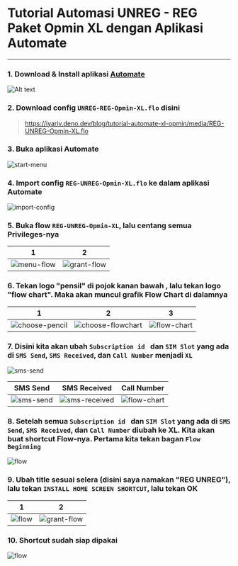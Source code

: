 # Tutorial Automasi UNREG - REG Paket Opmin XL dengan Aplikasi Automate

----

### 1. Download & Install aplikasi [Automate](https://play.google.com/store/apps/details?id=com.llamalab.automate)

![Alt text](https://iyariv.deno.dev/blog/tutorial-automate-xl-opmin/media/automate-playstore.png)

### 2. Download config `UNREG-REG-Opmin-XL.flo` disini

> https://iyariv.deno.dev/blog/tutorial-automate-xl-opmin/media/REG-UNREG-Opmin-XL.flo

### 3. Buka aplikasi Automate

![start-menu](https://iyariv.deno.dev/blog/tutorial-automate-xl-opmin/media/start-menu.jpg)

### 4. Import config `REG-UNREG-Opmin-XL.flo` ke dalam aplikasi Automate

![import-config](https://iyariv.deno.dev/blog/tutorial-automate-xl-opmin/media/import-config.webp)

### 5. Buka flow `REG-UNREG-Opmin-XL`, lalu centang semua Privileges-nya

1 | 2
------------ | -------------
![menu-flow](https://iyariv.deno.dev/blog/tutorial-automate-xl-opmin/media/menu-flow.jpg)| ![grant-flow](https://iyariv.deno.dev/blog/tutorial-automate-xl-opmin/media/grant-flow.jpg)


### 6. Tekan logo "pensil" di pojok kanan bawah , lalu tekan logo "flow chart". Maka akan muncul grafik Flow Chart di dalamnya

1 | 2 | 3
------------ | ------------- | -------------
![choose-pencil](https://iyariv.deno.dev/blog/tutorial-automate-xl-opmin/media/choose-pencil.jpg)| ![choose-flowchart](https://iyariv.deno.dev/blog/tutorial-automate-xl-opmin/media/choose-flowchart.jpg) | ![flow-chart](https://iyariv.deno.dev/blog/tutorial-automate-xl-opmin/media/flow-chart.jpg)

### 7. Disini kita akan ubah `Subscription id ` dan `SIM Slot` yang ada di `SMS Send`, `SMS Received`, dan `Call Number` menjadi `XL`

![sms-send](https://iyariv.deno.dev/blog/tutorial-automate-xl-opmin/media/choose-diagram.jpg)

SMS Send | SMS Received | Call Number
------------ | ------------- | -------------
![sms-send](https://iyariv.deno.dev/blog/tutorial-automate-xl-opmin/media/sms-send-1.jpg)| ![sms-received](https://iyariv.deno.dev/blog/tutorial-automate-xl-opmin/media/sms-received-1.jpg) | ![flow-chart](https://iyariv.deno.dev/blog/tutorial-automate-xl-opmin/media/call-number-1.jpg)

### 8. Setelah semua `Subscription id ` dan `SIM Slot` yang ada di `SMS Send`, `SMS Received`, dan `Call Number` diubah ke XL. Kita akan buat shortcut Flow-nya. Pertama kita tekan bagan `Flow Beginning`

![flow](https://iyariv.deno.dev/blog/tutorial-automate-xl-opmin/media/flow-beginning.jpg)

### 9. Ubah title sesuai selera (disini saya namakan "REG UNREG"), lalu tekan `INSTALL HOME SCREEN SHORTCUT`, lalu tekan OK

1 | 2
------------ | -------------
![flow](https://iyariv.deno.dev/blog/tutorial-automate-xl-opmin/media/flow-beginning-edit.jpg)| ![grant-flow](https://iyariv.deno.dev/blog/tutorial-automate-xl-opmin/media/flow-shortcut.jpg)

### 10. Shortcut sudah siap dipakai

![flow](https://iyariv.deno.dev/blog/tutorial-automate-xl-opmin/media/hasil-shortcut.jpg)
